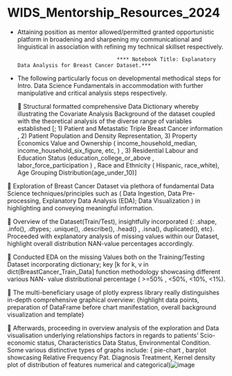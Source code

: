 # WIDS_Mentorship_Resources_2024


- Attaining position as mentor allowed/permitted granted opportunistic platform in broadening  and sharpening my communicational and linguistical in association with refining my technical skillset respectively.

                                      **** Notebook Title: Explanatory Data Analysis for Breast Cancer Dataset.***


- The following particularly focus on developmental methodical steps for Intro. Data Science Fundamentals in accommodation with further manipulative and critical analysis steps respectively.

 
 		Structural formatted comprehensive Data Dictionary whereby illustrating the Covariate Analysis Background of the dataset coupled with the theoretical analysis of the diverse range of variables established [; 1) Patient and Metastatic Triple Breast Cancer information , 2) Patient Population and Density Representation, 3) Property Economics Value and Ownership ( income_household_median, income_household_six_figure, etc, ) , 3) Residential Labour and Education Status (education_college_or_above , labor_force_participation ) ,  Race and Ethnicity ( Hispanic,  race_white), Age Grouping Distribution(age_under_10)]


	Exploration of Breast Cancer Dataset via plethora of fundamental Data Science techniques/principles such as ( Data Ingestion, Data Pre-processing, Explanatory Data Analysis (EDA); Data Visualization ) in highlighting and conveying meaningful information.


	Overview of the Dataset(Train/Test), insightfully incorporated {: .shape, .info(), .dtypes; .unique(), .describe(), .head() , .isna(), duplicated(), etc}. Proceeded with explanatory analysis of missing values within our Dataset, highlight overall distribution NAN-value percentages accordingly.


	Conducted  EDA on the missing Values both on the Training/Testing Dataset incorporating dictionary;  key [k for k, v in dict(BreastCancer_Train_Data] function methodology showcasing different various NAN- value distributional percentage ( >=50% , <50%, <10%, <1%).


	The multi-beneficiary usage of plotly express library really distinguishes in-depth comprehensive graphical overview: {highlight data points, preparation of DataFrame before chart manifestation, overall background visualization and  template}


	Afterwards, proceeding in overview analysis of the exploration and Data visualisation underlying relationships factors in regards to patients’ Scio-economic status,  Characteristics Data Status, Environmental Condition. Some various distinctive types of graphs include: { pie-chart , barplot showcasing Relative Frequency Pat. Diagnosis Treatment, Kernel density plot of distribution of features numerical and categorical)![image](https://github.com/VideshJagai/WIDS_Mentorship_Resources_2024/assets/94847951/ae2b4061-aa95-4af1-b0f5-678435991141)




  




